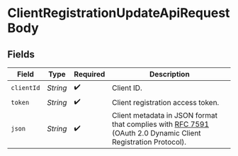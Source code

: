 # ClientRegistrationUpdateApiRequestBody


## Fields

| Field                                                                                                                                                          | Type                                                                                                                                                           | Required                                                                                                                                                       | Description                                                                                                                                                    |
| -------------------------------------------------------------------------------------------------------------------------------------------------------------- | -------------------------------------------------------------------------------------------------------------------------------------------------------------- | -------------------------------------------------------------------------------------------------------------------------------------------------------------- | -------------------------------------------------------------------------------------------------------------------------------------------------------------- |
| `clientId`                                                                                                                                                     | *String*                                                                                                                                                       | :heavy_check_mark:                                                                                                                                             | Client ID.<br/>                                                                                                                                                |
| `token`                                                                                                                                                        | *String*                                                                                                                                                       | :heavy_check_mark:                                                                                                                                             | Client registration access token.<br/>                                                                                                                         |
| `json`                                                                                                                                                         | *String*                                                                                                                                                       | :heavy_check_mark:                                                                                                                                             | Client metadata in JSON format that complies with [RFC 7591](https://datatracker.ietf.org/doc/html/rfc7591)<br/>(OAuth 2.0 Dynamic Client Registration Protocol).<br/> |
